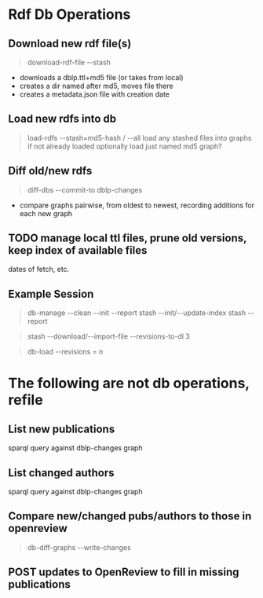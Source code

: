# Rdf Db Operations
## Download new rdf file(s)
> download-rdf-file <file or URL> --stash
- downloads a dblp.ttl+md5 file (or takes from local)
- creates a dir named after md5, moves file there
- creates a metadata.json file with creation date

## Load new rdfs into db
> load-rdfs --stash=md5-hash / --all
load any stashed files into graphs if not already loaded
optionally load just named md5 graph?

## Diff old/new rdfs
> diff-dbs --commit-to dblp-changes
- compare graphs pairwise, from oldest to newest, recording additions for each new graph

## TODO manage local ttl files, prune old versions, keep index of available files
dates of fetch, etc.

## Example Session
> db-manage --clean --init --report
> stash --init/--update-index
> stash --report

> stash --download/--import-file --revisions-to-dl 3

> db-load --revisions = n


# The following are not db operations, refile
## List new publications
sparql query against dblp-changes graph

## List changed authors
sparql query against dblp-changes graph

## Compare new/changed pubs/authors to those in openreview
> db-diff-graphs --write-changes
## POST updates to OpenReview to fill in missing publications
